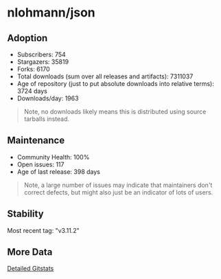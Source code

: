 # nlohmann/json

## Adoption

- Subscribers: 754
- Stargazers: 35819
- Forks: 6170
- Total downloads (sum over all releases and artifacts): 7311037
- Age of repository (just to put absolute downloads into relative terms): 3724 days
- Downloads/day: 1963

> Note, no downloads likely means this is distributed using source tarballs instead.

## Maintenance

- Community Health: 100%
- Open issues: 117
- Age of last release: 398 days

> Note, a large number of issues may indicate that maintainers don't correct defects, but might also
> just be an indicator of lots of users.

## Stability

Most recent tag: "v3.11.2"

## More Data

[Detailed Gitstats](/bazel-catalog/gitstats/nlohmann/json)

